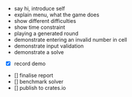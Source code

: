
- say hi, introduce self
- explain menu, what the game does
- show different difficulties
- show time constraint
- playing a generated round
- demonstrate entering an invalid number in cell
- demonstrate input validation
- demonstrate a solve

- [x] record demo
- [] finalise report
- [] benchmark solver
- [] publish to crates.io

